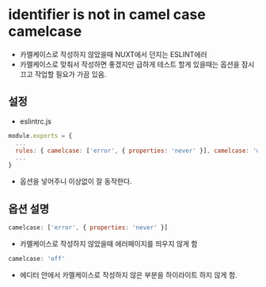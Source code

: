 # identifier is not in camel case camelcase
- 카멜케이스로 작성하지 않았을때 NUXT에서 던지는 ESLINT에러
- 카멜케이스로 맞춰서 작성하면 좋겠지만 급하게 테스트 할게 있을때는 옵션을 잠시 끄고 작업할 필요가 가끔 있음.

## 설정
- eslintrc.js
```js
module.exports = {
  ...
  rules: { camelcase: ['error', { properties: 'never' }], camelcase: 'off' },
  ...
}
```
- 옵션을 넣어주니 이상없이 잘 동작한다.


## 옵션 설명
```js
camelcase: ['error', { properties: 'never' }]
```
- 카멜케이스로 작성하지 않았을때 에러페이지를 띄우지 않게 함
```js
camelcase: 'off' 
```
- 에디터 안에서 카멜케이스로 작성하지 않은 부분을 하이라이트 하지 않게 함.
